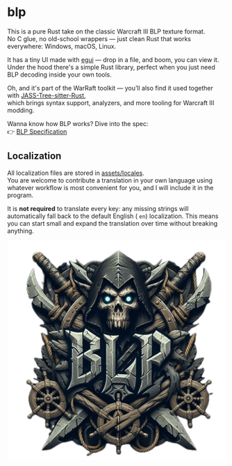 # blp

This is a pure Rust take on the classic Warcraft III BLP texture format.  
No C glue, no old-school wrappers — just clean Rust that works everywhere: Windows, macOS, Linux.

It has a tiny UI made with [egui](https://github.com/emilk/egui) — drop in a file, and boom, you can view it.  
Under the hood there's a simple Rust library, perfect when you just need BLP decoding inside your own tools.

Oh, and it's part of the WarRaft toolkit — you’ll also find it used together
with [JASS-Tree-sitter-Rust](https://github.com/WarRaft/JASS-Tree-sitter-Rust),  
which brings syntax support, analyzers, and more tooling for Warcraft III modding.

Wanna know how BLP works? Dive into the spec:  
👉 [BLP Specification](https://github.com/WarRaft/BLP)

## Localization

All localization files are stored in [assets/locales](https://github.com/WarRaft/blp-rs/tree/main/assets/locales).  
You are welcome to contribute a translation in your own language using whatever workflow is most convenient for you, and
I will include it in the program.

It is **not required** to translate every key: any missing strings will automatically fall back to the default English (
`en`) localization. This means you can start small and expand the translation over time without breaking anything.


<p align="center">
  <img src="https://raw.githubusercontent.com/WarRaft/blp/refs/heads/main/preview/logo.png" alt="BLP"/>
</p>